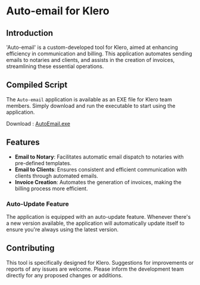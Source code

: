 # Auto-email for Klero

## Introduction
'Auto-email' is a custom-developed tool for Klero, aimed at enhancing efficiency in communication and billing. This application automates sending emails to notaries and clients, and assists in the creation of invoices, streamlining these essential operations.

## Compiled Script
The `Auto-email` application is available as an EXE file for Klero team members. Simply download and run the executable to start using the application.

Download : [AutoEmail.exe](https://github.com/1chandan1/Auto-Email/raw/main/output/AutoEmail.exe)

## Features
- **Email to Notary**: Facilitates automatic email dispatch to notaries with pre-defined templates.
- **Email to Clients**: Ensures consistent and efficient communication with clients through automated emails.
- **Invoice Creation**: Automates the generation of invoices, making the billing process more efficient.

### Auto-Update Feature
The application is equipped with an auto-update feature. Whenever there's a new version available, the application will automatically update itself to ensure you're always using the latest version.

## Contributing
This tool is specifically designed for Klero. Suggestions for improvements or reports of any issues are welcome. Please inform the development team directly for any proposed changes or additions.






